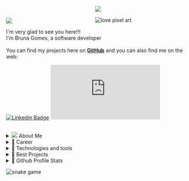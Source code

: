 
<p align="center">
<img align="center" src="https://github.com/littlebru/littlebru/blob/main/images/greetings.png" width="650px">
</p>

<img align="center" src="https://github.com/littlebru/littlebru/blob/main/images/rainbow-line.png">

<img align="right" src="https://github.com/littlebru/littlebru/blob/main/images/dino-love.gif" alt="love pixel art" width="260">


<p align="left">
  
  I'm very glad to see you here!!!<br>
  I'm Bruna Gomes, a software developer<br><br>
  You can find my projects here on <a href="https://github.com/littlebru?tab=repositories">**GitHub**</a> and you can also find me on the web:
  
[![Linkedin Badge](https://img.shields.io/badge/LinkedIn-7159c1?style=for-the-badge&logo=linkedin&logoColor=white&link=[thing]https://www.linkedin.com/in/mewmewdevart/)](https://www.linkedin.com/in/bru-gomes)
[![email Badge](https://img.shields.io/badge/Email-7159c1?style=for-the-badge&logo=gmail&logoColor=white&link=[thing]mailto:brunaclegomes@hotmail.com)](mailto:brunaclegomes@hotmail.com)
<!--[![Duolingo](https://img.shields.io/badge/Duolingo-%234DC730.svg?style=for-the-badge&logo=Duolingo&logoColor=white)](https://www.duolingo.com/profile/_littlebru)-->
<!--<a href="https://littlebru.github.io/maintance/maintance.html"><img src="https://github.com/littlebru/littlebru/blob/main/images/pocao.gif"  width="115"></a>-->

</p>

<br>
  
  
<details>
  <summary align="left">
    <img src="https://github.com/littlebru/littlebru/blob/main/images/heart-pink.png" width="15">    About Me
  </summary> <br>
  
 -  I am very **empathetic**, **creative** and **observer**.  <img src="https://github.com/littlebru/littlebru/blob/main/images/cute-girl.gif" width="25">
 -  I speak Portuguese, English and I know a little Spanish language. 💬 
 -  Fun fact: I also like to talk about different subjects and I like gifs (I think you've already noticed lol :P) <img src="https://github.com/littlebru/littlebru/blob/main/images/rainbow-nyan.gif" width="35">
  
  - Animal lover 🐶❤
  - Pixel art lover  <img src="https://github.com/littlebru/littlebru/blob/main/images/totoro-nature.gif" width="35">
  - All the time learn something new 🤓
  
  <br>
  
</details>

<details>
   <summary align="left">
💜 Career
  </summary> <br>
  
  <a href="https://www.linkedin.com/in/bru-gomes/"><img align="left" src="https://github.com/littlebru/littlebru/blob/main/images/linkedinBanner.png" width="300"></a>
   
   🚦 Junior Software Developer at <a href="http://fotosensores.com">Fotosensores Tecnologias</a>
  
   📒 Undergraduate student in systems analysis and development at <a href="https://www.linkedin.com/company/fatecsjc/?originalSubdomain=br">Fatec</a>
  
   🧠 Currently studying ![Kubernetes]( https://img.shields.io/badge/Spring-7159c1?style=flat-square&logo=spring&logoColor=white) ![Docker](https://img.shields.io/badge/-Docker-7159c1?style=flat-square&logo=docker&logoColor=white)  ![Linux](https://img.shields.io/badge/-Linux-7159c1?style=flat-square&logo=Linux&logoColor=white) ![GCP Foundations](https://img.shields.io/badge/GCP-7159c1?style=flat-square&logo=google-cloud&logoColor=white)
 
  <br>
  <!--![Kubernetes](https://img.shields.io/badge/-Kubernetes-7159c1?style=flat-square&logo=kubernetes&logoColor=white)-->
  <br>
  
</details>



<details>
 <summary align="left">
 💙 Technologies and tools
  </summary> <br>
 
![Java](https://img.shields.io/badge/-Java-7159c1?style=flat-square&logo=java)
![C#](https://img.shields.io/badge/-C%20Sharp-7159c1?style=flat-square&logo=csharp)
![C#](https://img.shields.io/badge/-.Net%20Core-7159c1?style=flat-square&logo=csharp)
![Nodejs](https://img.shields.io/badge/-Nodejs-7159c1?style=flat-square&logo=Node.js&logoColor=white)
![HTML5](https://img.shields.io/badge/-HTML5-7159c1?style=flat-square&logo=html5&logoColor=white)
![CSS3](https://img.shields.io/badge/-CSS3-7159c1?style=flat-square&logo=css3)<br>
![Bootstrap](https://img.shields.io/badge/-Bootstrap-7159c1?style=flat-square&logo=bootstrap&logoColor=white)
![Microsoft SQL Server](https://img.shields.io/badge/-SQL%20Server-7159c1?style=flat-square&logo=microsoft-sql-server&logoColor=white)
![MongoDB](https://img.shields.io/badge/-MongoDB-7159c1?style=flat-square&logo=mongodb&logoColor=white)
![MySQL](https://img.shields.io/badge/-MySQL-7159c1?style=flat-square&logo=mysql&logoColor=white)<br>
![Oracle Database](https://img.shields.io/badge/Oracle%20Database-7159c1?style=flat-square&logo=oracle&logoColor=white)
![Azure DevOps](https://img.shields.io/badge/-Azure%20DevOps-7159c1?style=flat-square&logo=microsoft-azure&logoColor=white)
![Git](https://img.shields.io/badge/-Git-7159c1?style=flat-square&logo=git&logoColor=white)
![GitHub](https://img.shields.io/badge/-GitHub-7159c1?style=flat-square&logo=github&logoColor=white)
![Postgres](https://img.shields.io/badge/-Postgres-7159c1?style=flat-square&logo=postgreSQL&logoColor=white)

</details>

<details>
  <summary align="left">
 💛 Best Projects
  </summary> <br>
 
  - <a href="https://github.com/littlebru/Realidade_Virtual-VR">✈ Airplane Door build simulator</a>
  - <a href="https://github.com/littlebru/Estrutura-de-Dados">🎲 Data structure - is it worth sorting?</a>
  - <a href="https://github.com/littlebru/Identify-unique-user">🤖 Identify Unique User (IA) </a>
  - <a href="https://github.com/littlebru/Linguagem-C">🧠 Learning C </a>
  - <a href="https://github.com/littlebru/arome">🍝 aröme</a>
</details>

<details>
  <summary align="left">
   🖤 Github Profile Stats
  </summary> <br>
  
 
   <img src="https://github-readme-stats.vercel.app/api?username=littlebru&count_private&count_private&include_all_commits=true&show_icons=true&theme=tokyonight" width="48%" />
<img align="right"  src="https://github-readme-stats.vercel.app/api/top-langs/?username=littlebru&layout=compact&theme=tokyonight&hide=jupyter%20notebook,html,css,scss" width="40%" />
  

 

  
</details>

![snake game](https://github.com/littlebru/littlebru/blob/main/animations/github-contribution-grid-snake.svg)


<!-- link do curriculo Lattes para colocar no site (http://lattes.cnpq.br/5451191965271927) -->


